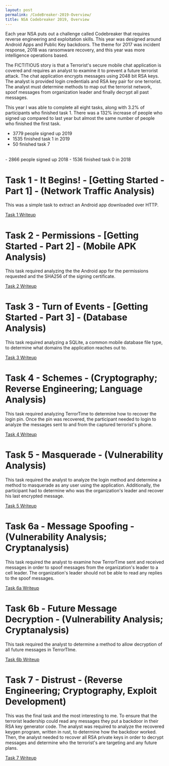 ```yaml
---
layout: post
permalink: /CodeBreaker-2019-Overview/
title: NSA Codebreaker 2019, Overview
---
```


Each year NSA puts out a challenge called Codebreaker that requires reverse engineering and exploitation skills. This year was designed around Android Apps and Public Key backdoors. The theme for 2017 was incident response, 2018 was ransomware recovery, and this year was more intelligence operations based. 

The FICTITIOUS story is that a Terrorist's secure mobile chat application is covered and requires an analyst to examine it to prevent a future terrorist attack. The chat application encrypts messages using 2048 bit RSA keys. The analyst is provided login credentials and RSA key pair for one terrorist. The analyst must determine methods to map out the terrorist network, spoof messages from organization leader and finally decrypt all past messages. 

This year I was able to complete all eight tasks, along with 3.2% of participants who finished task 1. There was a 132% increase of people who signed up compared to last year but almost the same number of people who finished the first task. 

- 3779 people signed up 2019
- 1535 finished task 1 in 2019
- 50 finished task 7
<br>
- 2866 people signed up 2018
- 1536 finished task 0 in 2018 


# Task 1 - It Begins! - [Getting Started - Part 1] - (Network Traffic Analysis) #

This was a simple task to extract an Android app downloaded over HTTP. 

[Task 1 Writeup](https://armerj.github.io/CodeBreaker-2019-Task-1/)

# Task 2 - Permissions - [Getting Started - Part 2] - (Mobile APK Analysis) #

This task required analyzing the the Android app for the permissions requested and the SHA256 of the signing certificate. 

[Task 2 Writeup](https://armerj.github.io/CodeBreaker-2019-Task-2/)

# Task 3 - Turn of Events - [Getting Started - Part 3] - (Database Analysis) #

This task required analyzing a SQLite, a common mobile database file type, to determine what domains the application reaches out to. 

[Task 3 Writeup](https://armerj.github.io/CodeBreaker-2019-Task-3/)

# Task 4 - Schemes - (Cryptography; Reverse Engineering; Language Analysis) #

This task required analyzing TerrorTime to determine how to recover the login pin. Once the pin was recovered, the participant needed to login to analyze the messages sent to and from the captured terrorist's phone. 

[Task 4 Writeup](https://armerj.github.io/CodeBreaker-2019-Task-4/)

# Task 5 - Masquerade - (Vulnerability Analysis) #

This task required the analyst to analyze the login method and determine a method to masquerade as any user using the application. Additionally, the participant had to determine who was the organization's leader and recover his last encrypted message. 

[Task 5 Writeup](https://armerj.github.io/CodeBreaker-2019-Task-5/)

# Task 6a - Message Spoofing - (Vulnerability Analysis; Cryptanalysis) #

This task required the analyst to examine how TerrorTime sent and received messages in order to spoof messages from the organization's leader to a cell leader. The organization's leader should not be able to read any replies to the spoof messages. 

[Task 6a Writeup](https://armerj.github.io/CodeBreaker-2019-Task-6a/)

# Task 6b - Future Message Decryption - (Vulnerability Analysis; Cryptanalysis) #

This task required the analyst to determine a method to allow decryption of all future messages in TerrorTIme. 

[Task 6b Writeup](https://armerj.github.io/CodeBreaker-2019-Task-6b/)

# Task 7 - Distrust - (Reverse Engineering; Cryptography, Exploit Development) #

This was the final task and the most interesting to me. To ensure that the terrorist leadership could read any messages they put a backdoor in their RSA key generator code. The analyst was required to analyze the recovered keygen program, written in rust, to determine how the backdoor worked. Then, the analyst needed to recover all RSA private keys in order to decrypt messages and determine who the terrorist's are targeting and any future plans. 

[Task 7 Writeup](https://armerj.github.io/CodeBreaker-2019-Task-7/)
